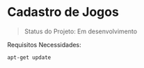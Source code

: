 <h1>Cadastro de Jogos</h1>

> Status do Projeto: Em desenvolvimento
>
Requisitos Necessidades:

```
apt-get update
```
